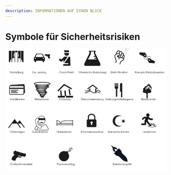 ```yaml
---
description: INFORMATIONEN AUF EINEN BLICK
---
```


# Symbole für Sicherheitsrisiken



![](../.gitbook/assets/sicherheitsrisiken_icons.JPG)

